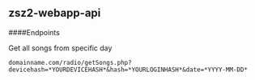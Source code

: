 ## zsz2-webapp-api

####Endpoints

Get all songs from specific day

`domainname.com/radio/getSongs.php?devicehash=*YOURDEVICEHASH*&hash=*YOURLOGINHASH*&date=*YYYY-MM-DD*`
